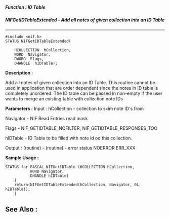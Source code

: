 ##### Function : ID Table
##### NIFGetIDTableExtended - Add all notes of given collection into an ID Table
---
```
#include <nif.h>
STATUS NIFGetIDTableExtended(

	HCOLLECTION  hCollection,
	WORD  Navigator,
	DWORD  Flags,
	DHANDLE  hIDTable);
```
**Description :**

Add all notes of given collection into an ID Table. This routine cannot be  
used in application that are order dependent since the notes in ID table is 
completely unordered. The ID table can be  passed in non-empty if  the user 
wants to merge an existing table with collection note IDs

**Parameters :**
Input :
hCollection  -  collection to skim note ID's from

Navigator  -  NIF Read Entries read mask

Flags  -  NIF_GETIDTABLE_NOFILTER, NIF_GETIDTABLE_RESPONSES_TOO

hIDTable  -  ID Table to be filled with note id od this collection.

Output :
(routine)  -  (routine) - error status
NOERROR
ERR_XXX



**Sample Usage :**
```
STATUS far PASCAL NIFGetIDTable (HCOLLECTION hCollection,
	       WORD Navigator,
	       DHANDLE hIDTable)
	{
	return(NIFGetIDTableExtended(hCollection, Navigator, 0L, hIDTable));
	}
```
**See Also :**
---
